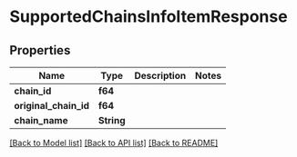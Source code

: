 # SupportedChainsInfoItemResponse

## Properties

Name | Type | Description | Notes
------------ | ------------- | ------------- | -------------
**chain_id** | **f64** |  | 
**original_chain_id** | **f64** |  | 
**chain_name** | **String** |  | 

[[Back to Model list]](../README.md#documentation-for-models) [[Back to API list]](../README.md#documentation-for-api-endpoints) [[Back to README]](../README.md)


